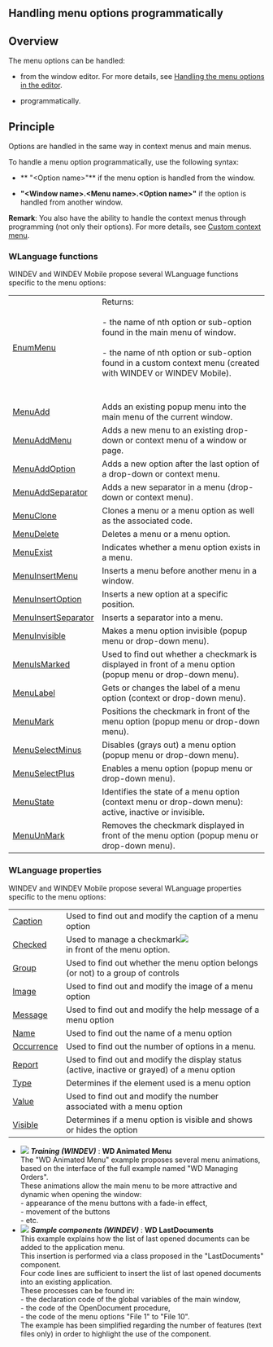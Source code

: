 


## Handling menu options programmatically
			



<a name="NOTE1"></a>
<a name="NOTE1_1"></a>


## Overview
<a name="overview_ELTTEXTE000166"></a>
The menu options can be handled:

- from the window editor. For more details, see [Handling the menu options in the editor](../WDChamp/1010008.md).

- programmatically.






<a name="NOTE2"></a>
<a name="NOTE2_1"></a>


## Principle
<a name="principle_ELTTEXTE000190"></a>
Options are handled in the same way in context menus and main menus.

To handle a menu option programmatically, use the following syntax:

- ** "&lt;Option name&gt;"** if the menu option is handled from the window.

- **"&lt;Window name&gt;.&lt;Menu name&gt;.&lt;Option name&gt;"** if the option is handled from another window.




**Remark**: You also have the ability to handle the context menus through programming (not only their options). For more details, see [Custom context menu](../WDChamp/1010017.md).
<a name="NOTE2_2"></a>


### WLanguage functions
<a name="wlanguage_functions_ELTPARAGRAPHE000047"></a>WINDEV and WINDEV Mobile propose several WLanguage functions specific to the menu options:



|   |   |
| --- | --- |
| [EnumMenu](../WDLang1/3038039.md) | Returns:<br><br>- the name of nth option or sub-option found in the main menu of window. <br><br>- the name of nth option or sub-option found in a custom context menu (created with WINDEV or WINDEV Mobile).<br><br><br> |
| [MenuAdd](../WDLang1/3038048.md) | Adds an existing popup menu into the main menu of the current window. |
| [MenuAddMenu](../WDLang1/1000017266.md) | Adds a new menu to an existing drop-down or context menu of a window or page. |
| [MenuAddOption](../WDLang1/1000017262.md) | Adds a new option after the last option of a drop-down or context menu. |
| [MenuAddSeparator](../WDLang1/1000017270.md) | Adds a new separator in a menu (drop-down or context menu). |
| [MenuClone](../WDLang1/1000017257.md) | Clones a menu or a menu option as well as the associated code. |
| [MenuDelete](../WDLang1/3038058.md) | Deletes a menu or a menu option. |
| [MenuExist](../WDLang1/1000019365.md) | Indicates whether a menu option exists in a menu. |
| [MenuInsertMenu](../WDLang1/1000017267.md) | Inserts a menu before another menu in a window. |
| [MenuInsertOption](../WDLang1/1000017265.md) | Inserts a new option at a specific position. |
| [MenuInsertSeparator](../WDLang1/1000017271.md) | Inserts a separator into a menu. |
| [MenuInvisible](../WDLang1/3038022.md) | Makes a menu option invisible (popup menu or drop-down menu). |
| [MenuIsMarked](../WDLang1/3038008.md) | Used to find out whether a checkmark is displayed in front of a menu option (popup menu or drop-down menu). |
| [MenuLabel](../WDLang1/3038009.md) | Gets or changes the label of a menu option (context or drop-down menu). |
| [MenuMark](../WDLang1/3038007.md) | Positions the checkmark in front of the menu option (popup menu or drop-down menu). |
| [MenuSelectMinus](../WDLang1/3038010.md) | Disables (grays out) a menu option (popup menu or drop-down menu). |
| [MenuSelectPlus](../WDLang1/3038005.md) | Enables a menu option (popup menu or drop-down menu). |
| [MenuState](../WDLang1/3038003.md) | Identifies the state of a menu option (context menu or drop-down menu): active, inactive or invisible. |
| [MenuUnMark](../WDLang1/3038002.md) | Removes the checkmark displayed in front of the menu option (popup menu or drop-down menu). |




<a name="NOTE2_3"></a>


### WLanguage properties
<a name="wlanguage_properties_ELTPARAGRAPHE000055"></a>

WINDEV and WINDEV Mobile propose several WLanguage properties specific to the menu options:


|   |   |
| --- | --- |
| [Caption](../Proprietes/2510053.md) | Used to find out and modify the caption of a menu option |
| [Checked](../Proprietes/2510019.md) | Used to manage a checkmark![](https://doc.pcsoft.fr/en-US/images/image.awp?langid=3&name=MenuCtxMarque.gif)<br>in front of the menu option. |
| [Group](../Proprietes/2510049.md) | Used to find out whether the menu option belongs (or not) to a group of controls |
| [Image](../Proprietes/2510034.md) | Used to find out and modify the image of a menu option |
| [Message](../WDLang1/3021006.md) | Used to find out and modify the help message of a menu option |
| [Name](../Proprietes/2510082.md) | Used to find out the name of a menu option |
| [Occurrence](../Proprietes/2510097.md) | Used to find out the number of options in a menu. |
| [Report](../Proprietes/2510039.md) | Used to find out and modify the display status (active, inactive or grayed) of a menu option |
| [Type](../Proprietes/2510131.md) | Determines if the element used is a menu option |
| [Value](../Proprietes/2510130.md) | Used to find out and modify the number associated with a menu option |
| [Visible](../Proprietes/2510138.md) | Determines if a menu option is visible and shows or hides the option |




- ![](https://doc.pcsoft.fr/en-US/images/image.awp?langid=3&name=WDAnimatedMenu.gif) ***Training (WINDEV)*** : **WD Animated Menu** <br>The "WD Animated Menu" example proposes several menu animations, based on the interface of the full example named "WD Managing Orders".<br>These animations allow the main menu to be more attractive and dynamic when opening the window:<br>- appearance of the menu buttons with a fade-in effect,<br>- movement of the buttons<br>- etc.
- ![](https://doc.pcsoft.fr/en-US/images/image.awp?langid=3&name=WDLastDocuments.gif) ***Sample components (WINDEV)*** : **WD LastDocuments** <br>This example explains how the list of last opened documents can be added to the application menu.<br>This insertion is performed via a class proposed in the "LastDocuments" component.<br>Four code lines are sufficient to insert the list of last opened documents into an existing application.<br>These processes can be found in:<br>	- the declaration code of the global variables of the main window, <br>	- the code of the OpenDocument procedure, <br>	- the code of the menu options "File 1" to "File 10".<br>The example has been simplified regarding the number of features (text files only) in order to highlight the use of the component.


